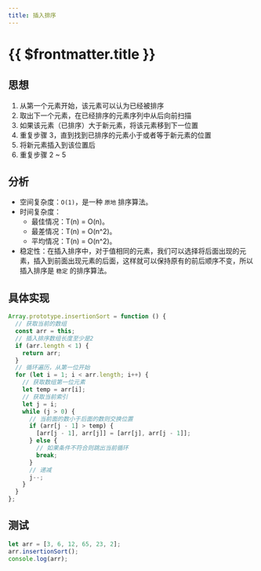 ```yaml
---
title: 插入排序
---
```


# {{ $frontmatter.title }}

## 思想

1. 从第一个元素开始，该元素可以认为已经被排序
2. 取出下一个元素，在已经排序的元素序列中从后向前扫描
3. 如果该元素（已排序）大于新元素，将该元素移到下一位置
4. 重复步骤 3，直到找到已排序的元素小于或者等于新元素的位置
5. 将新元素插入到该位置后
6. 重复步骤 2 ~ 5

## 分析

- 空间复杂度：`O(1)`，是一种 `原地` 排序算法。
- 时间复杂度：
  - 最佳情况：T(n) = O(n)。
  - 最差情况：T(n) = O(n^2)。
  - 平均情况：T(n) = O(n^2)。
- 稳定性：在插入排序中，对于值相同的元素，我们可以选择将后面出现的元素，插入到前面出现元素的后面，这样就可以保持原有的前后顺序不变，所以插入排序是 `稳定` 的排序算法。

## 具体实现

```js
Array.prototype.insertionSort = function () {
  // 获取当前的数组
  const arr = this;
  // 插入排序数组长度至少是2
  if (arr.length < 1) {
    return arr;
  }
  // 循环遍历，从第一位开始
  for (let i = 1; i < arr.length; i++) {
    // 获取数组第一位元素
    let temp = arr[i];
    // 获取当前索引
    let j = i;
    while (j > 0) {
      // 当前面的数小于后面的数则交换位置
      if (arr[j - 1] > temp) {
        [arr[j - 1], arr[j]] = [arr[j], arr[j - 1]];
      } else {
        // 如果条件不符合则跳出当前循环
        break;
      }
      // 递减
      j--;
    }
  }
};
```

## 测试

```js
let arr = [3, 6, 12, 65, 23, 2];
arr.insertionSort();
console.log(arr);
```
